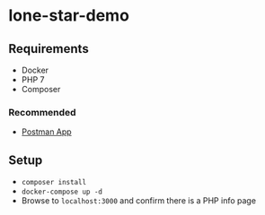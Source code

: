 # lone-star-demo

## Requirements
- Docker 
- PHP 7
- Composer

### Recommended
- [Postman App](https://www.getpostman.com/)

## Setup
- `composer install` 
- `docker-compose up -d`
- Browse to `localhost:3000` and confirm there is a PHP info page
